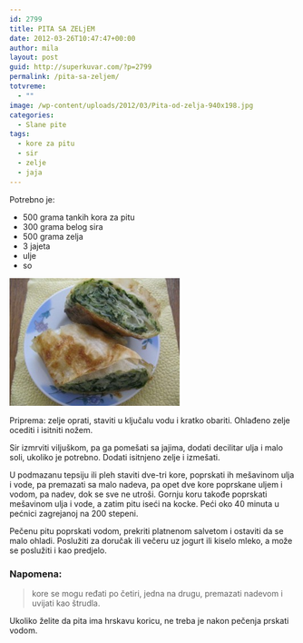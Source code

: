 ```yaml
---
id: 2799
title: PITA SA ZELjEM
date: 2012-03-26T10:47:47+00:00
author: mila
layout: post
guid: http://superkuvar.com/?p=2799
permalink: /pita-sa-zeljem/
totvreme:
  - ""
image: /wp-content/uploads/2012/03/Pita-od-zelja-940x198.jpg
categories:
  - Slane pite
tags:
  - kore za pitu
  - sir
  - zelje
  - jaja
---
```

Potrebno je:

  * 500 grama tankih kora za pitu
  * 300 grama belog sira
  * 500 grama zelja
  * 3 jajeta
  * ulje
  * so

<img class="alignnone size-medium wp-image-2853" title="Pita od zelja" src="/wp-content/uploads/2012/03/Pita-od-zelja-300x225.jpg" alt="" width="300" height="225" /> 

Priprema: zelje oprati, staviti u ključalu vodu i kratko obariti. Ohlađeno zelje ocediti i isitniti nožem.

Sir izmrviti viljuškom, pa ga pomešati sa jajima, dodati decilitar ulja i malo soli, ukoliko je potrebno. Dodati isitnjeno zelje i izmešati.

U podmazanu tepsiju ili pleh staviti dve-tri kore, poprskati ih mešavinom ulja i vode, pa premazati sa malo nadeva, pa opet dve kore poprskane uljem i vodom, pa nadev, dok se sve ne utroši. Gornju koru takođe poprskati mešavinom ulja i vode, a zatim pitu iseći na kocke. Peći oko 40 minuta u pećnici zagrejanoj na 200 stepeni.

Pečenu pitu poprskati vodom, prekriti platnenom salvetom i ostaviti da se malo ohladi. Poslužiti za doručak ili večeru uz jogurt ili kiselo mleko, a može se poslužiti i kao predjelo.

### Napomena:
> kore se mogu ređati po četiri, jedna na drugu, premazati nadevom i uvijati kao štrudla.

Ukoliko želite da pita ima hrskavu koricu, ne treba je nakon pečenja prskati vodom.